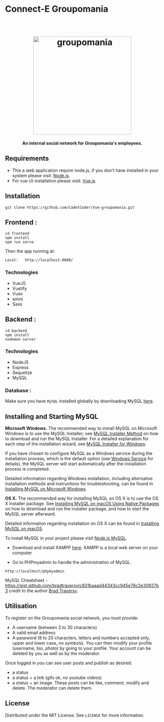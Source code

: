 # Connect-E Groupomania	

<h1 align="center">	
  <br>	
  <img src="https://github.com/CadetCoder/Vue-groupomania/blob/master/frontend/src/assets/icon-above-font.png" alt="groupomania" width="320">	
</h1>	

<h4 align="center">An internal social network for Groupomania's employees.</h4>	

## Requirements ##	


* This a web application require node.js, if you don't have installed in your system please visit: [Node.js](https://nodejs.org/en/download/).	
* For vue cli installation please visit: [Vue.js](https://cli.vuejs.org/guide/installation.html).	

## Installation ##	

`git clone https://github.com/CadetCoder/Vue-groupomania.git`	

## Frontend :	

```	
cd frontend	
npm install 	
npm run serve	
```	

Then the app running at:	
```	
Local:   http://localhost:8080/	
```	
### Technologies	
* VueJS	
* Vuetify
* Vuex
* axios
* Sass

## Backend :	

```	
cd backend	
npm install	
nodemon server	
```	
### Technologies	
* NodeJS	
* Express
* Sequelize
* MySQL	

### Database :	

Make sure you have `MySQL` installed globally by downloading MySQL [here](https://dev.mysql.com/downloads/).

## Installing and Starting MySQL

**Microsoft Windows.** The recommended way to install MySQL on Microsoft Windows is to use the MySQL Installer; see [MySQL Installer Method](https://dev.mysql.com/doc/refman/5.7/en/windows-installation.html#windows-installation-simple) on how to download and run the MySQL Installer. For a detailed explanation for each step of the installation wizard, see [MySQL Installer for Windows](https://dev.mysql.com/doc/refman/8.0/en/mysql-installer.html).

If you have chosen to configure MySQL as a Windows service during the installation process, which is the default option (see [Windows Service](https://dev.mysql.com/doc/refman/8.0/en/mysql-installer-workflow.html#server-windows-service) for details), the MySQL server will start automatically after the installation process is completed.

Detailed information regarding Windows installation, including alternative installation methods and instructions for troubleshooting, can be found in [Installing MySQL on Microsoft Windows](https://dev.mysql.com/doc/refman/8.0/en/windows-installation.html).

**OS X.** The recommended way for installing MySQL on OS X is to use the OS X installer package. See [Installing MySQL on macOS Using Native Packages](https://dev.mysql.com/doc/refman/8.0/en/osx-installation-pkg.html) on how to download and run the installer package, and how to start the MySQL server afterward.

Detailed information regarding installation on OS X can be found in [Installing MySQL on macOS](https://dev.mysql.com/doc/refman/8.0/en/osx-installation.html).


To install MySQL in your project please visit [Node.js MySQL](https://www.w3schools.com/nodejs/nodejs_mysql.asp).	

* Download and install XAMPP [here](https://www.apachefriends.org/download.html). XAMPP is a local web server on your computer	

* Go to PHPmyadmin to handle the administration of MySQL.	
```	
http://localhost/phpmyadmin	
```	

MySQL Cheatsheet - https://gist.github.com/bradtraversy/c831baaad44343cc945e76c2e30927b3 credit to the author [Brad Traversy](https://gist.github.com/bradtraversy).	

## Utilisation

To register on the Groupomania social network, you must provide:

   * A username (between 3 to 30 characters)
   * A valid email address
   * A password (8 to 20 characters, letters and numbers accepted only, upper and lower case, no symbols). You can then modify your profile (username, bio, photo) by going to your profile. Your account can be deleted by you as well as by the moderator.

Once logged in you can see user posts and publish as desired:

   * a status
   * a status + a link (gifs ok, no youtube videos)
   * a status + an image. These posts can be like, comment, modify and delete. The moderator can delete them.

## License	

Distributed under the MIT License. See `LICENSE` for more information.	
